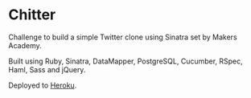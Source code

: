Chitter
=======

Challenge to build a simple Twitter clone using Sinatra set by Makers Academy.

Built using Ruby, Sinatra, DataMapper, PostgreSQL, Cucumber, RSpec, Haml, Sass and jQuery.

Deployed to [Heroku].

[Heroku]: http://stormy-cliffs-9300.herokuapp.com